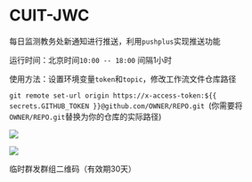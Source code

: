 

# CUIT-JWC

每日监测教务处新通知进行推送，利用`pushplus`实现推送功能

运行时间：北京时间`10:00 -- 18:00`  间隔1小时

使用方法：设置环境变量`token`和`topic`，修改工作流文件仓库路径

```git remote set-url origin https://x-access-token:${{ secrets.GITHUB_TOKEN }}@github.com/OWNER/REPO.git ```(你需要将`OWNER/REPO.git`替换为你的仓库的实际路径)

![](./intro/simple.jpg)


![](./intro/qr.jpg)

临时群发群组二维码（有效期30天）